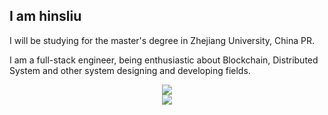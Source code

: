 ## I am hinsliu

I will be studying for the master's degree in Zhejiang University, China PR.

I am a full-stack engineer, being enthusiastic about Blockchain, Distributed System and other system designing and developing fields.

<div align="center">
    <img src="https://github-readme-stats.vercel.app/api?username=LBruyne" />
</div>
<div align="center">
    <img src="https://activity-graph.herokuapp.com/graph?username=LBruyne&theme=minimal" />
</div>
